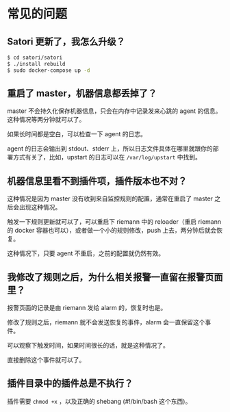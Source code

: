 # 常见的问题

## Satori 更新了，我怎么升级？

```bash
$ cd satori/satori
$ ./install rebuild
$ sudo docker-compose up -d
```

## 重启了 master，机器信息都丢掉了？
master 不会持久化保存机器信息，只会在内存中记录发来心跳的 agent 的信息。 这种情况等两分钟就可以了。

如果长时间都是空白，可以检查一下 agent 的日志。

agent 的日志会输出到 stdout、stderr 上，所以日志文件具体在哪里就跟你的部署方式有关了，比如，upstart 的日志可以在 `/var/log/upstart` 中找到。

## 机器信息里看不到插件项，插件版本也不对？
这种情况是因为 master 没有收到来自监控规则的配置，通常在重启了 master 之后会出现这种情况。

触发一下规则更新就可以了，可以重启下 riemann 中的 reloader（重启 riemann 的 docker 容器也可以），或者做一个小的规则修改，push 上去，两分钟后就会恢复。

这种情况下，只要 agent 不重启，之前的配置就仍然有效。

## 我修改了规则之后，为什么相关报警一直留在报警页面里？
报警页面的记录是由 riemann 发给 alarm 的，恢复时也是。

修改了规则之后，riemann 就不会发送恢复的事件，alarm 会一直保留这个事件。

可以观察下触发时间，如果时间很长的话，就是这种情况了。

直接删除这个事件就可以了。


## 插件目录中的插件总是不执行？
插件需要 `chmod +x` ，以及正确的 shebang (#!/bin/bash 这个东西)。
